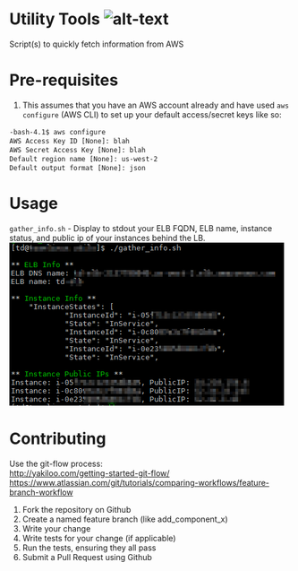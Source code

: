 # Utility Tools ![alt-text](https://img.shields.io/badge/shell-bash-orange.svg "shellscript")
Script(s) to quickly fetch information from AWS

# Pre-requisites
1. This assumes that you have an AWS account already and have used `aws configure` (AWS CLI) to set up your default access/secret keys like so:
```
-bash-4.1$ aws configure
AWS Access Key ID [None]: blah
AWS Secret Access Key [None]: blah
Default region name [None]: us-west-2
Default output format [None]: json
``` 

# Usage
`gather_info.sh` - Display to stdout your ELB FQDN, ELB name, instance status, and public ip of your instances behind the LB. 
<br>
![alt-text](util_sshot.png?raw=true "screenshot")

# Contributing
Use the git-flow process: <br>
http://yakiloo.com/getting-started-git-flow/ <br>
https://www.atlassian.com/git/tutorials/comparing-workflows/feature-branch-workflow

1. Fork the repository on Github
2. Create a named feature branch (like add_component_x)
3. Write your change
4. Write tests for your change (if applicable)
5. Run the tests, ensuring they all pass
6. Submit a Pull Request using Github
